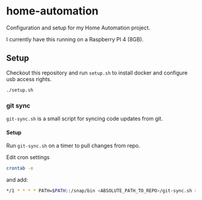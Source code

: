 # home-automation

Configuration and setup for my Home Automation project.

I currently have this running on a Raspberry PI 4 (8GB).

## Setup

Checkout this repository and run `setup.sh` to install docker and configure usb access rights.

```sh
./setup.sh
```

### git sync

`git-sync.sh` is a small script for syncing code updates from git.

#### Setup

Run `git-sync.sh` on a timer to pull changes from repo.

Edit cron settings

```sh
crontab -e
```

and add:

```sh
*/1 * * * * PATH=$PATH::/snap/bin <ABSOLUTE_PATH_TO_REPO>/git-sync.sh >> /dev/null 2>&1
```
